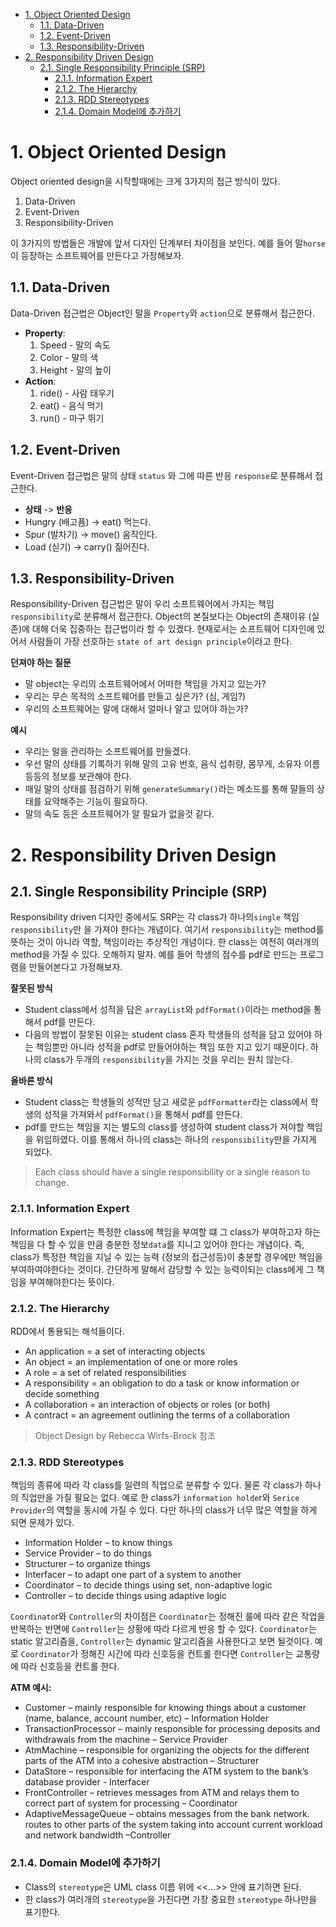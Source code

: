 <!-- TOC -->

- [1. Object Oriented Design](#1-object-oriented-design)
    - [1.1. Data-Driven](#11-data-driven)
    - [1.2. Event-Driven](#12-event-driven)
    - [1.3. Responsibility-Driven](#13-responsibility-driven)
- [2. Responsibility Driven Design](#2-responsibility-driven-design)
    - [2.1. Single Responsibility Principle (SRP)](#21-single-responsibility-principle-srp)
        - [2.1.1. Information Expert](#211-information-expert)
        - [2.1.2. The Hierarchy](#212-the-hierarchy)
        - [2.1.3. RDD Stereotypes](#213-rdd-stereotypes)
        - [2.1.4. Domain Model에 추가하기](#214-domain-model에-추가하기)

<!-- /TOC -->

# 1. Object Oriented Design
Object oriented design을 시작할때에는 크게 3가지의 접근 방식이 있다. 
1. Data-Driven
2. Event-Driven
3. Responsibility-Driven

이 3가지의 방법들은 개발에 앞서 디자인 단계부터 차이점을 보인다. 예를 들어
말`horse`이 등장하는 소프트웨어를 만든다고 가정해보자. 

## 1.1. Data-Driven
Data-Driven 접근법은 Object인 말을 `Property`와 `action`으로 분류해서 접근한다. 
* **Property**:
    1. Speed - 말의 속도
    2. Color - 말의 색
    3. Height - 말의 높이
* **Action**:
    1. ride() - 사람 태우기
    2. eat() - 음식 먹기
    3. run() - 마구 뛰기

## 1.2. Event-Driven
Event-Driven 접근법은 말의 상태 `status` 와 그에 따른 반응 `response`로 분류해서
접근한다.
* **상태** -> **반응**
* Hungry (배고픔) -> eat() 먹는다.
* Spur (발차기) -> move() 움직인다.
* Load (싣기) -> carry() 짊어진다.

## 1.3. Responsibility-Driven
Responsibility-Driven 접근법은 말이 우리 소프트웨어에서 가지는 책임`responsibility`로 분류해서 접근한다. Object의 본질보다는 Object의 존재이유 (실존)에 대해 더욱 집중하는 접근법이라 할 수 있겠다. 현재로서는 소프트웨어 디자인에 있어서 사람들이 가장 선호하는 `state of art design principle`이라고 한다. 

**던져야 하는 질문**
* 말 object는 우리의 소프트웨어에서 어떠한 책임을 가지고 있는가?
* 우리는 무슨 목적의 소프트웨어를 만들고 싶은가? (심, 게임?)
* 우리의 소프트웨어는 말에 대해서 얼마나 알고 있어야 하는가? 

**예시**
* 우리는 말을 관리하는 소프트웨어를 만들겠다. 
* 우선 말의 상태를 기록하기 위해 말의 고유 번호, 음식 섭취량, 몸무게, 소유자 
이름 등등의 정보를 보관해야 한다. 
* 매일 말의 상태를 점검하기 위해 `generateSummary()`라는 메소드를 통해 
말들의 상태를 요약해주는 기능이 필요하다. 
* 말의 속도 등은 소프트웨어가 알 필요가 없을것 같다. 

# 2. Responsibility Driven Design
## 2.1. Single Responsibility Principle (SRP)
Responsibility driven 디자인 중에서도 SRP는 각 class가 하나의`single` 책임`responsibility`만 을 가져야 한다는 개념이다. 여기서 `responsibility`는 method를 뜻하는 것이 아니라 역할, 책임이라는 추상적인 개념이다. 한 class는 여전히 여러개의 method을 가질 수 있다. 오해하지 말자. 예를 들어 학생의 점수를 pdf로 만드는 프로그램을 만들어본다고 가정해보자. 

**잘못된 방식**
* Student class에서 성적을 담은 `arrayList`와 `pdfFormat()`이라는 method을 통해서 pdf를 만든다.
* 다음의 방법이 잘못된 이유는 student class 혼자 학생들의 성적을 담고 있어야 하는 책임뿐만 아니라 성적을 pdf로 만들어야하는 책임 또한 지고 있기 때문이다. 하나의 class가 두개의 `responsibility`을 가지는 것을 우리는 원치 않는다. 

**올바른 방식**
* Student class는 학생들의 성적만 담고 새로운 `pdfFormatter`라는 class에서 학생의 성적을 가져와서 `pdfFormat()`을 통해서 pdf를 만든다. 
* pdf를 만드는 책임을 지는 별도의 class를 생성하여 student class가 져야할 책임을 위임하였다. 이를 통해서 하나의 class는 하나의 `responsibility`만을 가지게 되었다. 

> Each class should have a single responsibility or a single reason to change. 

### 2.1.1. Information Expert
Information Expert는 특정한 class에 책임을 부여할 떄 그 class가 부여하고자 하는 책임을 다 할 수 있을 만큼 충분한 정보`data`를 지니고 있어야 한다는 개념이다. 즉, class가 특정한 책임을 지닐 수 있는 능력 (정보의 접근성등)이 충분할 경우에만 책임을 부여하여야한다는 것이다. 간단하게 말해서 감당할 수 있는 능력이되는 class에게 그 책임을 부여해야한다는 뜻이다. 

### 2.1.2. The Hierarchy
RDD에서 통용되는 해석들이다. 

* An application = a set of interacting objects
* An object = an implementation of one or more roles
* A role = a set of related responsibilities
* A responsibility = an obligation to do a task or know information or decide something
* A collaboration = an interaction of objects or roles (or both)
* A contract = an agreement outlining the terms of a collaboration
> Object Design by Rebecca Wirfs-Brock 참조

### 2.1.3. RDD Stereotypes
책임의 종류에 따라 각 class를 일련의 직업으로 분류할 수 있다. 물론 각 class가 하나의 직업만을 가질 필요는 없다. 예로 한 class가 `information holde`r와 `Serice Provider`의 역할을 동시에 가질 수 있다. 다만 하나의 class가 너무 많은 역할을 하게 되면 문제가 있다.  

* Information Holder – to know things
* Service Provider – to do things
* Structurer – to organize things
* Interfacer – to adapt one part of a system to another
* Coordinator – to decide things using set, non-adaptive logic
* Controller – to decide things using adaptive logic

`Coordinato`r와 `Controller`의 차이점은 `Coordinator`는 정해진 룰에 따라 같은 작업을 반복하는 반면에 `Controller`는 상황에 따라 다르게 반응 할 수 있다. `Coordinator`는 static 알고리즘을, `Controller`는 dynamic 알고리즘을 사용한다고 보면 될것이다. 예로 `Coordinator`가 정해진 시간에 따라 신호등을 컨트롤 한다면 `Controller`는 교통량에 따라 신호등을 컨트롤 한다.

**ATM 예시:**

* Customer – mainly responsible for knowing things about a customer (name, balance, account number, etc) – Information Holder
* TransactionProcessor – mainly responsible for processing deposits and withdrawals from the machine – Service Provider
* AtmMachine – responsible for organizing the objects for the different parts of the ATM into a cohesive abstraction – Structurer
* DataStore – responsible for interfacing the ATM system to the bank’s database provider -  Interfacer 
* FrontController – retrieves messages from ATM and relays them to correct part of system for processing – Coordinator 
* AdaptiveMessageQueue – obtains messages from the bank network.  routes to other parts of the system taking into account current workload and network bandwidth –Controller 

### 2.1.4. Domain Model에 추가하기
* Class의 `stereotype`은 UML class 이름 위에 <<...>> 안에 표기하면 된다.
* 한 class가 여러개의 `stereotype`을 가진다면 가장 중요한 `stereotype` 하나만을 표기한다. 